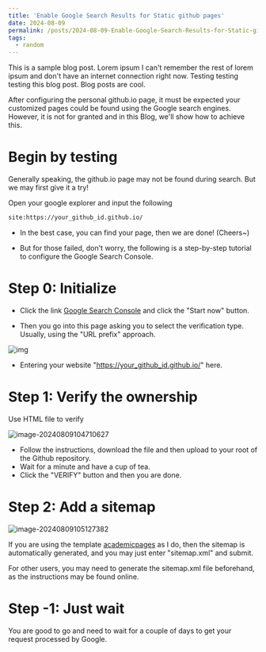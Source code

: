 ```yaml
---
title: 'Enable Google Search Results for Static github pages'
date: 2024-08-09
permalink: /posts/2024-08-09-Enable-Google-Search-Results-for-Static-github-pages
tags:
  - random
---
```


This is a sample blog post. Lorem ipsum I can't remember the rest of lorem ipsum and don't have an internet connection right now. Testing testing testing this blog post. Blog posts are cool.



After configuring the personal github.io page, it must be expected your customized  pages could be found using the Google search engines. However, it is not for granted and in this Blog, we'll show how to achieve this.

Begin by testing
======

Generally speaking, the github.io page may not be found during search. But we may first give it a try!



Open your google explorer and input the following 

```html
site:https://your_github_id.github.io/
```



* In the best case, you can find your page, then we are done! (Cheers~)



* But for those failed, don't worry, the following is a step-by-step tutorial to configure the Google Search Console.





Step 0:  Initialize
======



* Click the link [Google Search Console](https://search.google.com/search-console/about) and click the "Start now" button.



* Then you go into this page asking you to select the verification type. Usually, using the "URL prefix" approach.

![img](https://charlesqueen.github.io/resources/p14.png)

* Entering your website "https://your_github_id.github.io/" here. 



Step 1: Verify the ownership
======

Use HTML file to verify

![image-20240809104710627](C:\Users\IDEA\AppData\Roaming\Typora\typora-user-images\image-20240809104710627.png)

* Follow the instructions, download the file and then upload to your root of the Github repository.
* Wait for a minute and have a cup of tea.
* Click the "VERIFY" button and then you are done.



Step 2: Add a sitemap
======



![image-20240809105127382](C:\Users\IDEA\AppData\Roaming\Typora\typora-user-images\image-20240809105127382.png)



If you are using the template [academicpages](https://github.com/academicpages/academicpages.github.io) as I do, then the sitemap is automatically generated, and you may just enter "sitemap.xml" and submit.



For other users, you may need to generate the sitemap.xml file beforehand, as the instructions may be found online. 



Step -1: Just wait
======

You are good to go and need to wait for a couple of days to get your request processed by Google.

